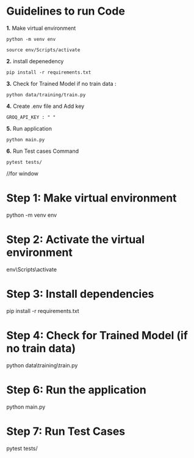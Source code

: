 # Guidelines to run Code

**1.** Make virtual environment
```
python -m venv env
```
```
source env/Scripts/activate
```

**2.** install depenedency
```
pip install -r requirements.txt
```

**3.** Check for Trained Model
if no train data : 
```
python data/training/train.py
```

**4.** Create .env file and Add key
```
GROQ_API_KEY : " "
```

**5.** Run application
```
python main.py
```

**6.** Run Test cases Command
```
pytest tests/
```



//for window
# Step 1: Make virtual environment
python -m venv env

# Step 2: Activate the virtual environment
env\Scripts\activate

# Step 3: Install dependencies
pip install -r requirements.txt

# Step 4: Check for Trained Model (if no train data)
python data\training\train.py

# Step 6: Run the application
python main.py

# Step 7: Run Test Cases
pytest tests/
